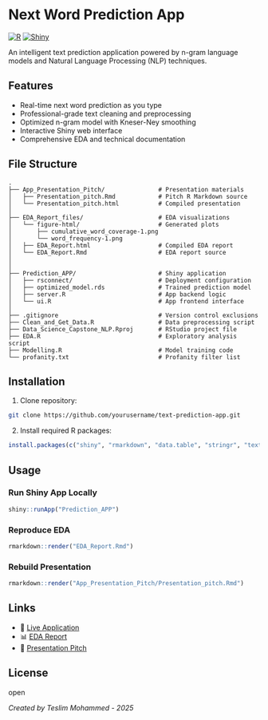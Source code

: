 # Next Word Prediction App

[![R](https://img.shields.io/badge/R-%2764.svg?logo=r&logoColor=white)](https://www.r-project.org/)
[![Shiny](https://img.shields.io/badge/Shiny-1.7.0-blue?logo=rstudio)](https://shiny.rstudio.com/)

An intelligent text prediction application powered by n-gram language models and Natural Language Processing (NLP) techniques.

## Features

- Real-time next word prediction as you type
- Professional-grade text cleaning and preprocessing
- Optimized n-gram model with Kneser-Ney smoothing
- Interactive Shiny web interface
- Comprehensive EDA and technical documentation

## File Structure

```
.
├── App_Presentation_Pitch/               # Presentation materials
│   ├── Presentation_pitch.Rmd            # Pitch R Markdown source
│   └── Presentation_pitch.html           # Compiled presentation
│
├── EDA_Report_files/                     # EDA visualizations
│   └── figure-html/                      # Generated plots
│       ├── cumulative_word_coverage-1.png
│       └── word_frequency-1.png
│   ├── EDA_Report.html                   # Compiled EDA report
│   └── EDA_Report.Rmd                    # EDA report source
│
│
├── Prediction_APP/                       # Shiny application
│   ├── rsconnect/                        # Deployment configuration
│   ├── optimized_model.rds               # Trained prediction model
│   ├── server.R                          # App backend logic
│   └── ui.R                              # App frontend interface
│
├── .gitignore                            # Version control exclusions
├── Clean_and_Get_Data.R                  # Data preprocessing script
├── Data_Science_Capstone_NLP.Rproj       # RStudio project file
├── EDA.R                                 # Exploratory analysis script
├── Modelling.R                           # Model training code
└── profanity.txt                         # Profanity filter list
```

## Installation

1. Clone repository:
```bash
git clone https://github.com/yourusername/text-prediction-app.git
```

2. Install required R packages:
```r
install.packages(c("shiny", "rmarkdown", "data.table", "stringr", "textclean"))
```

## Usage

### Run Shiny App Locally
```r
shiny::runApp("Prediction_APP")
```

### Reproduce EDA
```r
rmarkdown::render("EDA_Report.Rmd")
```

### Rebuild Presentation
```r
rmarkdown::render("App_Presentation_Pitch/Presentation_pitch.Rmd")
```

## Links

- 🔗 [Live Application](<https://ml73o6-mohammed-teslim.shinyapps.io/Prediction_App/>)
- 📊 [EDA Report](https://yourusername.github.io/repo/EDA_Report.html)
- 🎥 [Presentation Pitch](https://yourusername.github.io/repo/App_Presentation_Pitch/Presentation_pitch.html)

## License
open

*Created by Teslim Mohammed - 2025*
